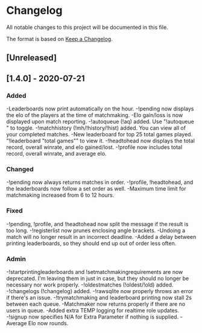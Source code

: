 # Changelog
All notable changes to this project will be documented in this file.

The format is based on [Keep a Changelog](https://keepachangelog.com/en/1.0.0/).

## [Unreleased]

## [1.4.0] - 2020-07-21
### Added
-Leaderboards now print automatically on the hour.
-!pending now displays the elo of the players at the time of matchmaking.
-Elo gain/loss is now displayed upon match reporting.
-!autoqueue (!aq) added. Use "!autoqueue <Queue Name>" to toggle.
-!matchhistory (!mh/!history/!hist) added. You can view all of your completed matches.
-New leaderboard for top 25 total games played. "!leaderboard "total games"" to view it.
-!headtohead now displays the total record, overall winrate, and elo gained/lost.
-!profile now includes total record, overall winrate, and average elo.
### Changed
-!pending now always returns matches in order.
-!profile, !headtohead, and the leaderboards now follow a set order as well.
-Maximum time limit for matchmaking increased from 6 to 12 hours.
### Fixed
-!pending, !profile, and !headtohead now split the message if the result is too long.
-!registerlist now prunes enclosing angle brackets.
-Undoing a match will no longer result in an incorrect deadline.
-Added a delay between printing leaderboards, so they should end up out of order less often.
### Admin
-!startprintingleaderboards and !setmatchmakingrequirements are now deprecated. I'm leaving them in just in case, but they should no longer be necessary nor work properly.
-!oldestmatches (!oldest/!old) added.
-!changelogs (!changelog) added.
-!rawsqlite now properly throws an error if there's an issue.
-!trymatchmaking and leaderboard printing now stall 2s between each queue.
-Matchmaker now returns properly if there are no users in queue.
-Added extra TEMP logging for realtime role updates.
-!signup now specifies N/A for Extra Parameter if nothing is supplied.
-Average Elo now rounds.